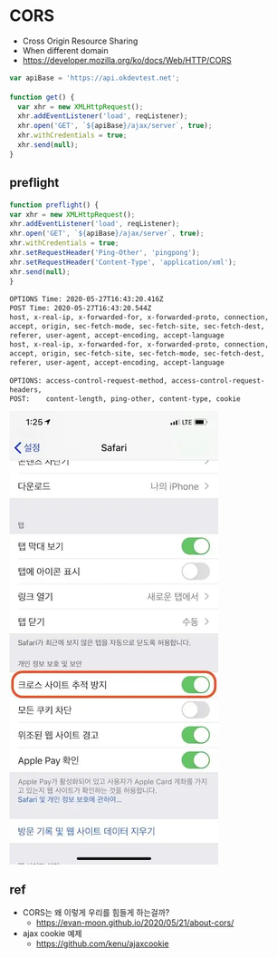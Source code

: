 # CORS
- Cross Origin Resource Sharing
- When different domain
- https://developer.mozilla.org/ko/docs/Web/HTTP/CORS

```js
var apiBase = 'https://api.okdevtest.net';

function get() {
  var xhr = new XMLHttpRequest();
  xhr.addEventListener('load', reqListener);
  xhr.open('GET', `${apiBase}/ajax/server`, true);
  xhr.withCredentials = true;
  xhr.send(null);
}
```

## preflight

```js
function preflight() {
var xhr = new XMLHttpRequest();
xhr.addEventListener('load', reqListener);
xhr.open('GET', `${apiBase}/ajax/server`, true);
xhr.withCredentials = true;
xhr.setRequestHeader('Ping-Other', 'pingpong');
xhr.setRequestHeader('Content-Type', 'application/xml');
xhr.send(null);
}
```

```
OPTIONS Time: 2020-05-27T16:43:20.416Z
POST Time: 2020-05-27T16:43:20.544Z
host, x-real-ip, x-forwarded-for, x-forwarded-proto, connection, accept, origin, sec-fetch-mode, sec-fetch-site, sec-fetch-dest, referer, user-agent, accept-encoding, accept-language
host, x-real-ip, x-forwarded-for, x-forwarded-proto, connection, accept, origin, sec-fetch-site, sec-fetch-mode, sec-fetch-dest, referer, user-agent, accept-encoding, accept-language

OPTIONS: access-control-request-method, access-control-request-headers,
POST:    content-length, ping-other, content-type, cookie
```

<img src="images/mobile-crosssite.webp" alt="mobile crosssite">

## ref
- CORS는 왜 이렇게 우리를 힘들게 하는걸까?
  * https://evan-moon.github.io/2020/05/21/about-cors/
- ajax cookie 예제
  * https://github.com/kenu/ajaxcookie
